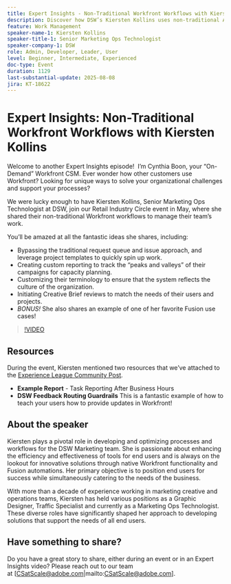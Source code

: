 ```yaml
---
title: Expert Insights - Non-Traditional Workfront Workflows with Kiersten Kollins
description: Discover how DSW’s Kiersten Kollins uses non-traditional Adobe Workfront workflows, custom reporting, and Fusion automations to optimize marketing operations and boost team efficiency.
feature: Work Management
speaker-name-1: Kiersten Kollins
speaker-title-1: Senior Marketing Ops Technologist
speaker-company-1: DSW
role: Admin, Developer, Leader, User
level: Beginner, Intermediate, Experienced
doc-type: Event
duration: 1129
last-substantial-update: 2025-08-08
jira: KT-18622
---
```


# Expert Insights: Non-Traditional Workfront Workflows with Kiersten Kollins

Welcome to another Expert Insights episode!  I’m Cynthia Boon, your “On-Demand” Workfront CSM. Ever wonder how other customers use Workfront? Looking for unique ways to solve your organizational challenges and support your processes?  

We were lucky enough to have Kiersten Kollins, Senior Marketing Ops Technologist at DSW, join our Retail Industry Circle event in May, where she shared their non-traditional Workfront workflows to manage their team’s work.  

You’ll be amazed at all the fantastic ideas she shares, including: 

 * Bypassing the traditional request queue and issue approach, and leverage project templates to quickly spin up work. 
 * Creating custom reporting to track the “peaks and valleys” of their campaigns for capacity planning. 
 * Customizing their terminology to ensure that the system reflects the culture of the organization. 
 * Initiating Creative Brief reviews to match the needs of their users and projects. 
 * *BONUS!* She also shares an example of one of her favorite Fusion use cases!

>[!VIDEO](https://video.tv.adobe.com/v/3469900/?learn=on&enablevpops)

## Resources

During the event, Kiersten mentioned two resources that we’ve attached to the [Experience League Community Post](https://experienceleaguecommunities.adobe.com/t5/workfront-discussions/video-august-2024-workfront-expert-insights-non-traditional/td-p/694315).
 * **Example Report** - Task Reporting After Business Hours 
 * **DSW Feedback Routing Guardrails** This is a fantastic example of how to teach your users how to provide updates in Workfront! 

## About the speaker 

Kiersten plays a pivotal role in developing and optimizing processes and workflows for the DSW Marketing team. She is passionate about enhancing the efficiency and effectiveness of tools for end users and is always on the lookout for innovative solutions through native Workfront functionality and Fusion automations. Her primary objective is to position end users for success while simultaneously catering to the needs of the business.   

With more than a decade of experience working in marketing creative and operations teams, Kiersten has held various positions as a Graphic Designer, Traffic Specialist and currently as a Marketing Ops Technologist. These diverse roles have significantly shaped her approach to developing solutions that support the needs of all end users. 

## Have something to share?

Do you have a great story to share, either during an event or in an Expert Insights video? Please reach out to our team at [CSatScale@adobe.com|mailto:CSatScale@adobe.com].


